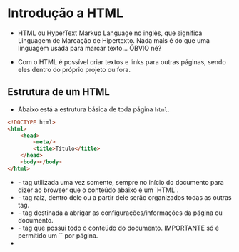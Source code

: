 # Introdução a HTML

* HTML ou HyperText Markup Language no inglês, que significa Linguagem de Marcação de Hipertexto. Nada mais é do que uma linguagem usada para marcar texto... ÓBVIO né?

* Com o HTML é possível criar textos e links para outras páginas, sendo eles dentro do próprio projeto ou fora.

## Estrutura de um HTML

* Abaixo está a estrutura básica de toda página `html`.

```html
<!DOCTYPE html>
<html>
    <head>
        <meta/>
        <title>Título</title>
    </head>
    <body></body>
</html>
```

* <!DOCTYPE html> - tag utilizada uma vez somente, sempre no início do documento para dizer ao browser que o conteúdo abaixo é um `HTML`.


* <html> - tag raiz, dentro dele ou a partir dele serão organizados todas as outras tag.

* <head> - tag destinada a abrigar as configurações/informações da página ou documento.

* <body> - tag que possui todo o conteúdo do documento. IMPORTANTE só é permitido um `<body>` por página.

* <title> - tag que abriga o nome do documento(página ou aba). Deve ser utilizada somente dentro da tag `<head>`.